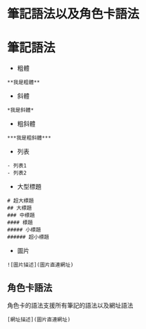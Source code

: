 # 筆記語法以及角色卡語法

# 筆記語法

- 粗體

``
**我是粗體**
``


- 斜體

``
*我是斜體*
``


- 粗斜體

``
***我是粗斜體***
``

- 列表

```
- 列表1
- 列表2
```

- 大型標題

```
# 超大標題
## 大標題
### 中標題
#### 標題
##### 小標題
###### 超小標題
```

- 圖片

```
![圖片描述](圖片直連網址)
```

## 角色卡語法

角色卡的語法支援所有筆記的語法以及網址語法


```$xslt
[網址描述](圖片直連網址)
```

